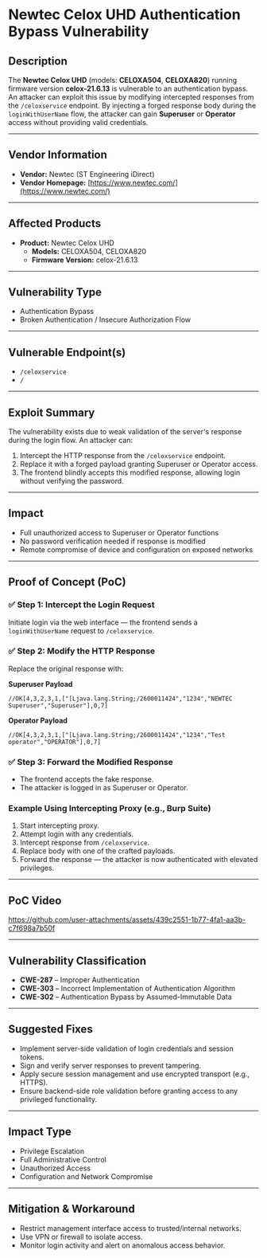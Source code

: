 # Newtec Celox UHD Authentication Bypass Vulnerability

## Description

The **Newtec Celox UHD** (models: **CELOXA504**, **CELOXA820**) running firmware version **celox-21.6.13** is vulnerable to an authentication bypass. An attacker can exploit this issue by modifying intercepted responses from the `/celoxservice` endpoint. By injecting a forged response body during the `loginWithUserName` flow, the attacker can gain **Superuser** or **Operator** access without providing valid credentials.

---

## Vendor Information

- **Vendor:** Newtec (ST Engineering iDirect)  
- **Vendor Homepage:** [https://www.newtec.com/](https://www.newtec.com/)

---

## Affected Products

- **Product:** Newtec Celox UHD  
  - **Models:** CELOXA504, CELOXA820  
  - **Firmware Version:** celox-21.6.13

---

## Vulnerability Type

- Authentication Bypass  
- Broken Authentication / Insecure Authorization Flow

---

## Vulnerable Endpoint(s)

- `/celoxservice`  
- `/`

---

## Exploit Summary

The vulnerability exists due to weak validation of the server's response during the login flow. An attacker can:

1. Intercept the HTTP response from the `/celoxservice` endpoint.
2. Replace it with a forged payload granting Superuser or Operator access.
3. The frontend blindly accepts this modified response, allowing login without verifying the password.

---

## Impact

- Full unauthorized access to Superuser or Operator functions  
- No password verification needed if response is modified  
- Remote compromise of device and configuration on exposed networks

---

## Proof of Concept (PoC)

### ✅ Step 1: Intercept the Login Request

Initiate login via the web interface — the frontend sends a `loginWithUserName` request to `/celoxservice`.

### ✅ Step 2: Modify the HTTP Response

Replace the original response with:

**Superuser Payload**
```
//OK[4,3,2,3,1,["[Ljava.lang.String;/2600011424","1234","NEWTEC Superuser","Superuser"],0,7]
```


**Operator Payload**
```
//OK[4,3,2,3,1,["[Ljava.lang.String;/2600011424","1234","Test operator","OPERATOR"],0,7]
```

### ✅ Step 3: Forward the Modified Response

- The frontend accepts the fake response.
- The attacker is logged in as Superuser or Operator.

### Example Using Intercepting Proxy (e.g., Burp Suite)

1. Start intercepting proxy.
2. Attempt login with any credentials.
3. Intercept response from `/celoxservice`.
4. Replace body with one of the crafted payloads.
5. Forward the response — the attacker is now authenticated with elevated privileges.

---

## **PoC Video**  

https://github.com/user-attachments/assets/439c2551-1b77-4fa1-aa3b-c7f698a7b50f

---

## Vulnerability Classification

- **CWE-287** – Improper Authentication  
- **CWE-303** – Incorrect Implementation of Authentication Algorithm  
- **CWE-302** – Authentication Bypass by Assumed-Immutable Data

---

## Suggested Fixes

- Implement server-side validation of login credentials and session tokens.
- Sign and verify server responses to prevent tampering.
- Apply secure session management and use encrypted transport (e.g., HTTPS).
- Ensure backend-side role validation before granting access to any privileged functionality.

---

## Impact Type

- Privilege Escalation  
- Full Administrative Control  
- Unauthorized Access  
- Configuration and Network Compromise

---

## Mitigation & Workaround

- Restrict management interface access to trusted/internal networks.
- Use VPN or firewall to isolate access.
- Monitor login activity and alert on anomalous access behavior.
